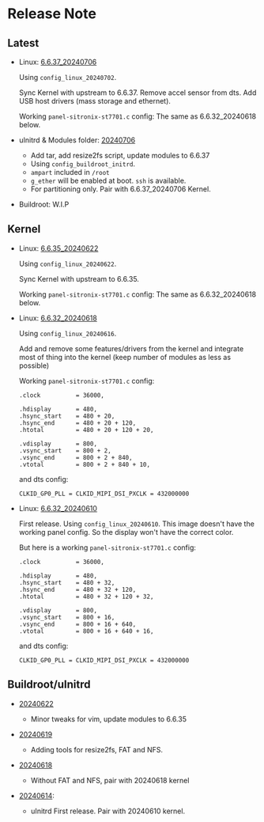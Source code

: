 # Release Note

## Latest

- Linux: [6.6.37_20240706](https://github.com/alexcaoys/linux-superbird-6.6.y/releases/tag/6.6.37_20240706)

    Using `config_linux_20240702`.

    Sync Kernel with upstream to 6.6.37. 
    Remove accel sensor from dts.
    Add USB host drivers (mass storage and ethernet).

    Working `panel-sitronix-st7701.c` config: The same as 6.6.32_20240618 below.

- uInitrd & Modules folder: [20240706](https://github.com/alexcaoys/notes-superbird/releases/tag/20240706) 
    - Add tar, add resize2fs script, update modules to 6.6.37
    - Using `config_buildroot_initrd`. 
    - `ampart` included in `/root`
    - `g_ether` will be enabled at boot. `ssh` is available. 
    - For partitioning only. Pair with 6.6.37_20240706 Kernel.

- Buildroot: W.I.P

## Kernel

- Linux: [6.6.35_20240622](https://github.com/alexcaoys/linux-superbird-6.6.y/releases/tag/6.6.35_20240622)

    Using `config_linux_20240622`.

    Sync Kernel with upstream to 6.6.35. 

    Working `panel-sitronix-st7701.c` config: The same as 6.6.32_20240618 below.

- Linux: [6.6.32_20240618](https://github.com/alexcaoys/linux-superbird-6.6.y/releases/tag/6.6.32_20240618)

    Using `config_linux_20240616`.

    Add and remove some features/drivers from the kernel and integrate most of thing into the kernel (keep number of modules as less as possible)

    Working `panel-sitronix-st7701.c` config:
    ```
	.clock          = 36000,

	.hdisplay       = 480,
	.hsync_start    = 480 + 20, 
	.hsync_end      = 480 + 20 + 120,
	.htotal         = 480 + 20 + 120 + 20,

	.vdisplay       = 800,
	.vsync_start    = 800 + 2,
	.vsync_end      = 800 + 2 + 840,
	.vtotal         = 800 + 2 + 840 + 10,
    ```
    and dts config:
    ```
    CLKID_GP0_PLL = CLKID_MIPI_DSI_PXCLK = 432000000
    ```

- Linux: [6.6.32_20240610](https://github.com/alexcaoys/linux-superbird-6.6.y/releases/tag/6.6.32_20240610)

    First release. Using `config_linux_20240610`. This image doesn't have the working panel config. So the display won't have the correct color.

    But here is a working `panel-sitronix-st7701.c` config:
    ```
    .clock          = 36000,

	.hdisplay       = 480,
	.hsync_start    = 480 + 32,
	.hsync_end      = 480 + 32 + 120,
	.htotal         = 480 + 32 + 120 + 32,

	.vdisplay       = 800,
	.vsync_start    = 800 + 16,
	.vsync_end      = 800 + 16 + 640,
	.vtotal         = 800 + 16 + 640 + 16,
    ```
    and dts config:
    ```
    CLKID_GP0_PLL = CLKID_MIPI_DSI_PXCLK = 432000000
    ```

## Buildroot/uInitrd
- [20240622](https://github.com/alexcaoys/notes-superbird/releases/tag/20240622) 
    - Minor tweaks for vim, update modules to 6.6.35

- [20240619](https://github.com/alexcaoys/notes-superbird/releases/tag/20240619) 
    - Adding tools for resize2fs, FAT and NFS.

- [20240618](https://github.com/alexcaoys/notes-superbird/releases/tag/20240618) 
    - Without FAT and NFS, pair with 20240618 kernel

- [20240614](https://github.com/alexcaoys/notes-superbird/releases/tag/20240614): 
    - uInitrd First release. Pair with 20240610 kernel.